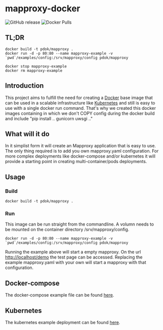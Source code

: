 # mapproxy-docker

![GitHub release](https://img.shields.io/github/release/PDOK/mapproxy-docker.svg)
![Docker Pulls](https://img.shields.io/docker/pulls/pdok/mapproxy.svg)

## TL;DR

```docker
docker build -t pdok/mapproxy .
docker run -d -p 80:80 --name mapproxy-example -v `pwd`/examples/config:/srv/mapproxy/config pdok/mapproxy

docker stop mapproxy-example
docker rm mapproxy-example
```

## Introduction

This project aims to fulfill the need for creating a [Docker](https://www.docker.com) base image that can be used in a scalable infrastructure like [Kubernetes](https://kubernetes.io/) and still is easy to use with a single docker run command. That's why we created this docker images containing in which we don't COPY config during the docker build and include "pip install ..  gunicorn uwsgi .."

## What will it do

In it simplist form it will create an Mapproxy application that is easy to use. The only thing required is to add you own mapproxy.yaml configuration. For more complex deployments like docker-compose and/or kubernetes it will provide a starting point in creating multi-container/pods deployments.

## Usage

### Build

```docker
docker build -t pdok/mapproxy .
```

### Run

This image can be run straight from the commandline. A volumn needs to be mounted on the container directory /srv/mapproxy/config.

```docker
docker run -d -p 80:80 --name mapproxy-example -v `pwd`/examples/config:/srv/mapproxy/config pdok/mapproxy
```

Running the example above will start a empty mapproxy. On the url <http://localhost/demo> the test page can be accessed. Replacing the example mapproxy.yaml with your own will start a mapproxy with that configuration.

## Docker-compose

The docker-compose example file can be found [here](/examples/docker-compose).

## Kubernetes

The kubernetes example deployment can be found [here](/examples/k8s).

